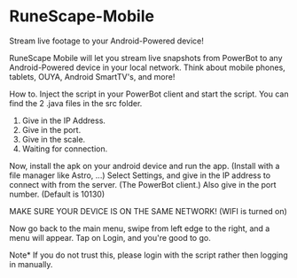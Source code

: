 RuneScape-Mobile
================

Stream live footage to your Android-Powered device!

RuneScape Mobile will let you stream live snapshots from PowerBot to any Android-Powered device in your local network.
Think about mobile phones, tablets, OUYA, Android SmartTV's, and more!

How to.
Inject the script in your PowerBot client and start the script.
You can find the 2 .java files in the src folder.

1. Give in the IP Address.
2. Give in the port.
3. Give in the scale.
4. Waiting for connection.

Now, install the apk on your android device and run the app. (Install with a file manager like Astro, ...)
Select Settings, and give in the IP address to connect with from the server. (The PowerBot client.)
Also give in the port number. (Default is 10130)

MAKE SURE YOUR DEVICE IS ON THE SAME NETWORK! (WIFI is turned on)

Now go back to the main menu, swipe from left edge to the right, and a menu will appear.
Tap on Login, and you're good to go.

Note* If you do not trust this, please login with the script rather then logging in manually.

